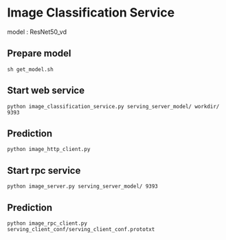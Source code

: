 # Image Classification Service

model : ResNet50_vd


## Prepare model

```
sh get_model.sh
```

## Start web service
```
python image_classification_service.py serving_server_model/ workdir/ 9393
```

## Prediction 
```
python image_http_client.py
```

## Start rpc service

```
python image_server.py serving_server_model/ 9393
```

## Prediction
```
python image_rpc_client.py serving_client_conf/serving_client_conf.prototxt
```
